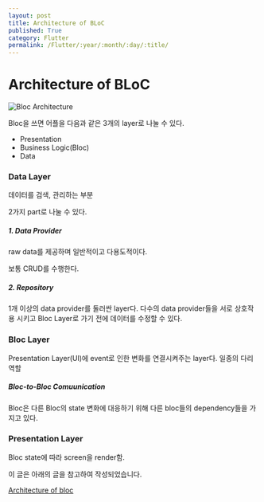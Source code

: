 ```yaml
---
layout: post
title: Architecture of BLoC
published: True
category: Flutter
permalink: /Flutter/:year/:month/:day/:title/
---
```


# Architecture of BLoC



![Bloc Architecture](https://bloclibrary.dev/assets/bloc_architecture.png)

Bloc을 쓰면 어플을 다음과 같은 3개의 layer로 나눌 수 있다.

- Presentation
- Business Logic(Bloc)
- Data

### Data Layer

데이터를 검색, 관리하는 부분

2가지 part로 나눌 수 있다.

##### 1. Data Provider

raw data를 제공하며 일반적이고 다용도적이다.

보통 CRUD를 수행한다.

##### 2. Repository

1개 이상의 data provider를 둘러싼 layer다. 다수의 data provider들을 서로 상호작용 시키고 Bloc Layer로 가기 전에 데이터를 수정할 수 있다.



### Bloc Layer

Presentation Layer(UI)에 event로 인한 변화를 연결시켜주는 layer다. 일종의 다리역할



##### Bloc-to-Bloc Comuunication

Bloc은 다른 Bloc의 state 변화에 대응하기 위해 다른 bloc들의 dependency들을 가지고 있다.



### Presentation Layer

Bloc state에 따라 screen을 render함.





이 글은 아래의 글을 참고하여 작성되었습니다.

[Architecture of bloc](https://bloclibrary.dev/#/architecture)